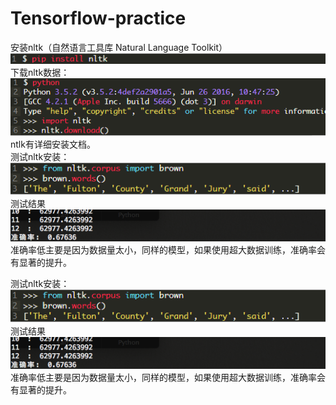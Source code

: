 # Tensorflow-practice
安装nltk（自然语言工具库 Natural Language Toolkit）<br>
 ![1](https://github.com/duhuazhen/Tensorflow_practice/raw/master/Screenshots/1.jpg)<br>
下载nltk数据：<br>
 ![2](https://github.com/duhuazhen/Tensorflow_practice/raw/master/Screenshots/2.jpg)<br>
 ntlk有详细安装文档。<br>
测试nltk安装：<br>
 ![2](https://github.com/duhuazhen/Tensorflow_practice/raw/master/Screenshots/3.jpg)<br>
测试结果<br>
 ![3](https://github.com/duhuazhen/Tensorflow_practice/raw/master/Screenshots/result.jpg)<br>
准确率低主要是因为数据量太小，同样的模型，如果使用超大数据训练，准确率会有显著的提升。<br>

测试nltk安装：<br>
 ![2](https://github.com/duhuazhen/Tensorflow_practice/raw/master/Screenshots/3.jpg)<br>
测试结果<br>
 ![3](https://github.com/duhuazhen/Tensorflow_practice/raw/master/Screenshots/result.jpg)<br>
准确率低主要是因为数据量太小，同样的模型，如果使用超大数据训练，准确率会有显著的提升。

